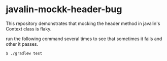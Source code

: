 # javalin-mockk-header-bug

This repository demonstrates that mocking the header method in javalin's Context class is flaky.

run the following command several times to see that sometimes it fails and other it passes.
```shell
$ ./gradlew test
```
